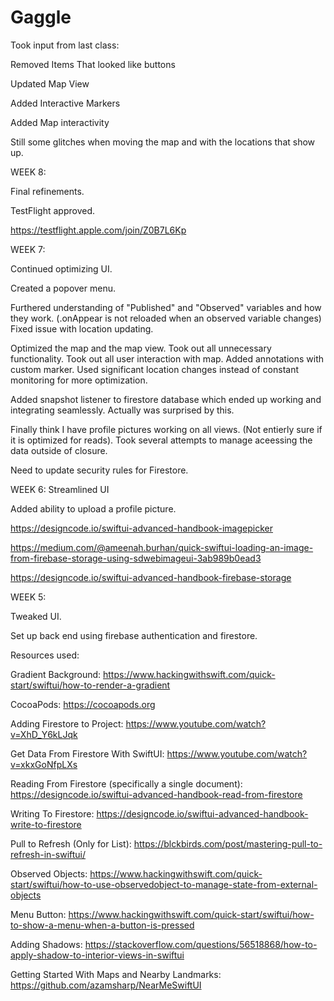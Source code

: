 # Gaggle

Took input from last class:

Removed Items That looked like buttons

Updated Map View

Added Interactive Markers

Added Map interactivity

Still some glitches when moving the map and with the locations that show up.






WEEK 8:

Final refinements.

TestFlight approved.

https://testflight.apple.com/join/Z0B7L6Kp

WEEK 7:

Continued optimizing UI.

Created a popover menu.

Furthered understanding of "Published" and "Observed" variables and how they work.
(.onAppear is not reloaded when an observed variable changes)
Fixed issue with location updating.

Optimized the map and the map view. Took out all unnecessary functionality. Took out all user interaction with map. Added annotations with custom marker. Used significant location changes instead of constant monitoring for more optimization.

Added snapshot listener to firestore database which ended up working and integrating seamlessly. Actually was surprised by this.

Finally think I have profile pictures working on all views. (Not entierly sure if it is optimized for reads).
Took several attempts to manage aceessing the data outside of closure.

Need to update security rules for Firestore.

 
WEEK 6:
Streamlined UI

Added ability to upload a profile picture.

https://designcode.io/swiftui-advanced-handbook-imagepicker

https://medium.com/@ameenah.burhan/quick-swiftui-loading-an-image-from-firebase-storage-using-sdwebimageui-3ab989b0ead3

https://designcode.io/swiftui-advanced-handbook-firebase-storage

WEEK 5:

Tweaked UI.

Set up back end using firebase authentication and firestore.

Resources used:

Gradient Background:
https://www.hackingwithswift.com/quick-start/swiftui/how-to-render-a-gradient

CocoaPods:
https://cocoapods.org

Adding Firestore to Project:
https://www.youtube.com/watch?v=XhD_Y6kLJqk

Get Data From Firestore With SwiftUI:
https://www.youtube.com/watch?v=xkxGoNfpLXs

Reading From Firestore (specifically a single document):
https://designcode.io/swiftui-advanced-handbook-read-from-firestore

Writing To Firestore:
https://designcode.io/swiftui-advanced-handbook-write-to-firestore

Pull to Refresh (Only for List):
https://blckbirds.com/post/mastering-pull-to-refresh-in-swiftui/

Observed Objects:
https://www.hackingwithswift.com/quick-start/swiftui/how-to-use-observedobject-to-manage-state-from-external-objects

Menu Button:
https://www.hackingwithswift.com/quick-start/swiftui/how-to-show-a-menu-when-a-button-is-pressed

Adding Shadows:
https://stackoverflow.com/questions/56518868/how-to-apply-shadow-to-interior-views-in-swiftui

Getting Started With Maps and Nearby Landmarks:
https://github.com/azamsharp/NearMeSwiftUI
